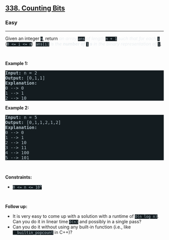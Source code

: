 <h2><a href="https://leetcode.com/problems/counting-bits/">338. Counting Bits</a></h2><h3>Easy</h3><hr><div><p>Given an integer <code style="background-color: rgb(20, 28, 32) !important; color: rgb(183, 198, 205) !important;">n</code>, return <em style="color: rgb(234, 238, 241) !important;">an array </em><code style="background-color: rgb(20, 28, 32) !important; color: rgb(183, 198, 205) !important;">ans</code><em style="color: rgb(234, 238, 241) !important;"> of length </em><code style="background-color: rgb(20, 28, 32) !important; color: rgb(183, 198, 205) !important;">n + 1</code><em style="color: rgb(234, 238, 241) !important;"> such that for each </em><code style="background-color: rgb(20, 28, 32) !important; color: rgb(183, 198, 205) !important;">i</code><em style="color: rgb(234, 238, 241) !important;"> </em>(<code style="background-color: rgb(20, 28, 32) !important; color: rgb(183, 198, 205) !important;">0 &lt;= i &lt;= n</code>)<em style="color: rgb(234, 238, 241) !important;">, </em><code style="background-color: rgb(20, 28, 32) !important; color: rgb(183, 198, 205) !important;">ans[i]</code><em style="color: rgb(234, 238, 241) !important;"> is the <strong>number of </strong></em><code style="background-color: rgb(20, 28, 32) !important; color: rgb(183, 198, 205) !important;">1</code><em style="color: rgb(234, 238, 241) !important;"><strong>'s</strong> in the binary representation of </em><code style="background-color: rgb(20, 28, 32) !important; color: rgb(183, 198, 205) !important;">i</code>.</p>

<p>&nbsp;</p>
<p><strong>Example 1:</strong></p>

<pre style="background-color: rgb(20, 28, 32) !important; color: rgb(183, 198, 206) !important;"><strong>Input:</strong> n = 2
<strong>Output:</strong> [0,1,1]
<strong>Explanation:</strong>
0 --&gt; 0
1 --&gt; 1
2 --&gt; 10
</pre>

<p><strong>Example 2:</strong></p>

<pre style="background-color: rgb(20, 28, 32) !important; color: rgb(183, 198, 206) !important;"><strong>Input:</strong> n = 5
<strong>Output:</strong> [0,1,1,2,1,2]
<strong>Explanation:</strong>
0 --&gt; 0
1 --&gt; 1
2 --&gt; 10
3 --&gt; 11
4 --&gt; 100
5 --&gt; 101
</pre>

<p>&nbsp;</p>
<p><strong>Constraints:</strong></p>

<ul>
	<li><code style="background-color: rgb(20, 28, 32) !important; color: rgb(183, 198, 205) !important;">0 &lt;= n &lt;= 10<sup>5</sup></code></li>
</ul>

<p>&nbsp;</p>
<p><strong>Follow up:</strong></p>

<ul>
	<li>It is very easy to come up with a solution with a runtime of <code style="background-color: rgb(20, 28, 32) !important; color: rgb(183, 198, 205) !important;">O(n log n)</code>. Can you do it in linear time <code style="background-color: rgb(20, 28, 32) !important; color: rgb(183, 198, 205) !important;">O(n)</code> and possibly in a single pass?</li>
	<li>Can you do it without using any built-in function (i.e., like <code style="background-color: rgb(20, 28, 32) !important; color: rgb(183, 198, 205) !important;">__builtin_popcount</code> in C++)?</li>
</ul>
</div>